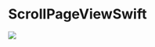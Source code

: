 # ScrollPageViewSwift
![](https://github.com/youhui/ScrollPageViewSwift/blob/master/Screen%20Shot%202018-08-13%20at%20%E4%B8%8B%E5%8D%882.43.58.png)
